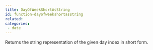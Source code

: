 ```yaml
---
title: DayOfWeekShortAsString
id: function-dayofweekshortasstring
related:
categories:
 - date
---
```


Returns the string representation of the given day index in short form.